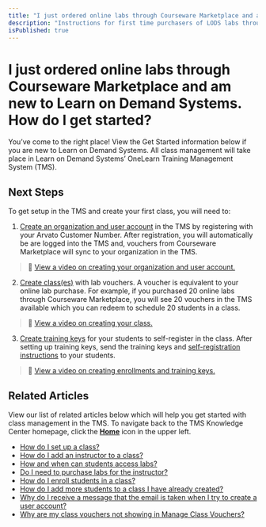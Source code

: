 ```yaml
---
title: "I just ordered online labs through Courseware Marketplace and am new to Learn on Demand Systems. How do I get started?"
description: "Instructions for first time purchasers of LODS labs through the Courseware Marketplace. Explaining where to go to set up delivery, redeem vouchers for the labs by creating a class, and how to add students for lab access in the class."
isPublished: true
---
```


# I just ordered online labs through Courseware Marketplace and am new to Learn on Demand Systems. How do I get started? 

You’ve come to the right place! View the Get Started information below if you are new to Learn on Demand Systems. All class management will take place in Learn on Demand Systems’ OneLearn Training Management System (TMS).  

## Next Steps

To get setup in the TMS and create your first class, you will need to: 

1. [Create an organization and user account](https://alh.learnondemand.net/Organization/Register/2069) in the TMS by registering with your Arvato Customer Number. After registration, you will automatically be are logged into the TMS and, vouchers from Courseware Marketplace will sync to your organization in the TMS.  
>:small_orange_diamond: [View a video on creating your organization and user account.](https://youtu.be/SYtFYv5PaWw) 

2. [Create class(es)](https://docs.learnondemandsystems.com/tms/arvato-marketplace/fulfilling-marketplace-order/set-up-class.md) with lab vouchers. A voucher is equivalent to your online lab purchase. For example, if you purchased 20 online labs through Courseware Marketplace, you will see 20 vouchers in the TMS available which you can redeem to schedule 20 students in a class. 
>:small_orange_diamond: [View a video on creating your class.](https://youtu.be/377YlEyOego) 

3. [Create training keys](https://docs.learnondemandsystems.com/tms/arvato-marketplace/fulfilling-marketplace-order/enroll-students-in-class.md) for your students to self-register in the class. After setting up training keys, send the training keys and [self-registration instructions](https://docs.learnondemandsystems.com/tms/tms-administrators/classes/training-keys/information-to-send-to-students-who-are-registering-using-training-keys.md) to your students.  
>:small_orange_diamond: [View a video on creating enrollments and training keys.](https://youtu.be/JDHKsGMrYIY) 

## Related Articles

View our list of related articles below which will help you get started with class management in the TMS. To navigate back to the TMS Knowledge Center homepage, click the [**Home**](https://docs.learnondemandsystems.com/tms/home-landing-pages/arvato-courseware-marketplace-landing.md) icon in the upper left.

- [How do I set up a class?](set-up-class.md)
- [How do I add an instructor to a class?](add-instructor-to-class.md)
- [How and when can students access labs?](../faq-for-arvato-marketplace/students-access-labs.md)
- [Do I need to purchase labs for the instructor?](../faq-for-arvato-marketplace/purchase-labs-for-instructor.md)
- [How do I enroll students in a class?](enroll-students-in-class.md)
- [How do I add more students to a class I have already created?](add-more-students-to-class.md)
- [Why do I receive a message that the email is taken when I try to create a user account?](../user-accounts/email-taken-message.md)
- [Why are my class vouchers not showing in Manage Class Vouchers?](../faq-for-arvato-marketplace/vouchers-not-showing-in-manage-class-vouchers.md)

